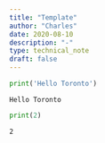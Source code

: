 ```yaml
---
title: "Template"
author: "Charles"
date: 2020-08-10
description: "-"
type: technical_note
draft: false
---
```


```python
print('Hello Toronto')
```

    Hello Toronto



```python
print(2)
```

    2



```python

```
